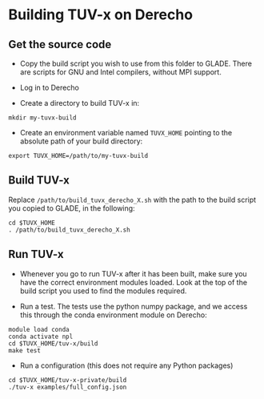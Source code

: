 # Building TUV-x on Derecho 

## Get the source code

- Copy the build script you wish to use from this folder to GLADE.
  There are scripts for GNU and Intel compilers, without MPI support.

- Log in to Derecho

- Create a directory to build TUV-x in:

```
mkdir my-tuvx-build
```

- Create an environment variable named `TUVX_HOME` pointing to the absolute path of your build directory:

```
export TUVX_HOME=/path/to/my-tuvx-build
```

## Build TUV-x

Replace `/path/to/build_tuvx_derecho_X.sh` with the path to the build script you copied to GLADE, in the following:

```
cd $TUVX_HOME
. /path/to/build_tuvx_derecho_X.sh
```

## Run TUV-x
- Whenever you go to run TUV-x after it has been built, make sure you have the correct environment modules loaded.
  Look at the top of the build script you used to find the modules required.

- Run a test. The tests use the python numpy package, and we access this through the conda environment module on Derecho:

```
module load conda
conda activate npl
cd $TUVX_HOME/tuv-x/build
make test
```

- Run a configuration (this does not require any Python packages)

```
cd $TUVX_HOME/tuv-x-private/build
./tuv-x examples/full_config.json
```

